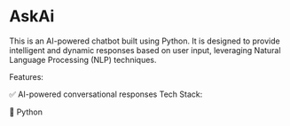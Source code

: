 # AskAi
This is an AI-powered chatbot built using Python. It is designed to provide intelligent and dynamic responses based on user input, leveraging Natural Language Processing (NLP) techniques.

Features:

✅ AI-powered conversational responses
Tech Stack:

🐍 Python
  
